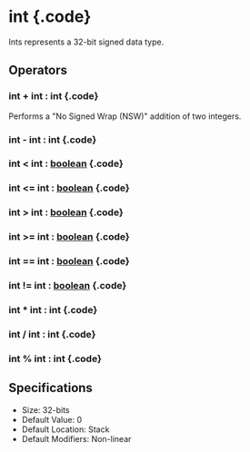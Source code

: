 # int {.code}
Ints represents a 32-bit signed data type.  

## Operators

### int + int : int {.code}

Performs a "No Signed Wrap (NSW)" addition of two integers. 


### int - int : int {.code}

### int < int : [boolean](./boolean.md) {.code}

### int <= int : [boolean](./boolean.md) {.code}

### int > int : [boolean](./boolean.md) {.code}

### int >= int : [boolean](./boolean.md) {.code}

### int == int : [boolean](./boolean.md) {.code}

### int != int : [boolean](./boolean.md) {.code}

### int * int : int {.code}

### int / int : int {.code}

### int % int : int {.code}


## Specifications 
* Size: 32-bits
* Default Value: 0 
* Default Location: Stack 
* Default Modifiers: Non-linear 



